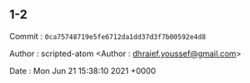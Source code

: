 ## 1-2 

 Commit : `0ca75748719e5fe6712da1dd37d3f7b00592e4d8`

 Author : scripted-atom <Author : dhraief.youssef@gmail.com> 

 Date 	: Mon Jun 21 15:38:10 2021 +0000 

